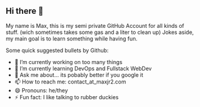 ## Hi there 👋

My name is Max, this is my semi private GitHub Account for all kinds of stuff. (wich sometimes takes some gas and a liter to clean up)
Jokes aside, my main goal is to learn something while having fun.

Some quick suggested bullets by Github:

- 🔭 I’m currently working on too many things
- 🌱 I’m currently learning DevOps and Fullstack WebDev
- 💬 Ask me about... its pobably better if you google it
- 📫 How to reach me: contact_at_maxjr2.com
- 😄 Pronouns: he/they
- ⚡ Fun fact: I like talking to rubber duckies
